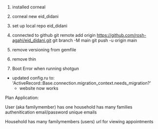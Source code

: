 1. installed corneal
2. corneal new eid_didani
3. set up local repo eid_didani
4. connected to github
    git remote add origin https://github.com/rosh-agahi/eid_didani.git
    git branch -M main
    git push -u origin main

5. remove versioning from gemfile
6. remove thin

7. Boot Error when running shotgun
  * updated config.ru to: 'ActiveRecord::Base.connection.migration_context.needs_migration?'
    * website now works

Plan Application:

User (aka familymember)
  has one household
  has many families
  authenitication
  email/password
  unique emails

Household
  has many familymembers (users)
  url for viewing appointments 
